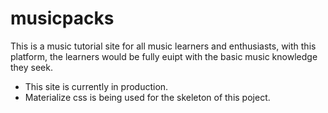 # musicpacks
This is a music tutorial site for all music learners and enthusiasts, with this platform, the learners would be fully euipt with the basic music knowledge they seek. 

- This site is currently in production. 
- Materialize css is being used for the skeleton of this poject.
